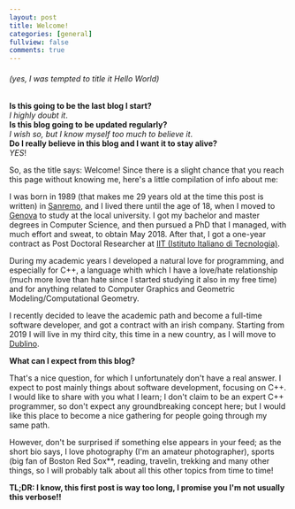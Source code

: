 ```yaml
---
layout: post
title: Welcome!
categories: [general]
fullview: false
comments: true
---
```


###### (yes, I was tempted to title it *Hello World*)
**Is this going to be the last blog I start?**  
*I highly doubt it*.  
**Is this blog going to be updated regularly?**  
*I wish so, but I know myself too much to believe it*.  
**Do I really believe in this blog and I want it to stay alive?**  
*YES*!


So, as the title says: Welcome!
Since there is a slight chance that you reach this page without knowing me, here's a little compilation of info about me:

I was born in 1989 (that makes me 29 years old at the time this post is written) in [Sanremo](https://www.google.it/maps/place/18038+Sanremo+IM/@43.8164044,7.7833421,13z/data=!3m1!4b1!4m5!3m4!1s0x12cdf5450348b727:0x3c017283ac41265d!8m2!3d43.8159671!4d7.7760567?hl=it), and I lived there until the age of 18, when I moved to [Genova](https://www.google.it/maps/place/Genova+GE/@44.4469777,8.8908321,12z/data=!3m1!4b1!4m5!3m4!1s0x12d34152dcd49aad:0x236a84f11881620a!8m2!3d44.4056499!4d8.946256?hl=it) to study at the local university. I got my bachelor and master degrees in Computer Science, and then pursued a PhD that I managed, with much effort and sweat, to obtain May 2018. 
After that, I got a one-year contract as Post Doctoral Researcher at [IIT (Istituto Italiano di Tecnologia)](https://iit.it).

During my academic years I developed a natural love for programming, and especially for C++, a language whith which I have a love/hate relationship (much more love than hate since I started studying it also in my free time) and for anything related to Computer Graphics and Geometric Modeling/Computational Geometry.

I recently decided to leave the academic path and become a full-time software developer, and got a contract with an irish company. Starting from 2019 I will live in my third city, this time in a new country, as I will move to [Dublino](https://www.google.it/maps/place/Dublino,+Irlanda/@53.3243201,-6.2457041,11z/data=!3m1!4b1!4m5!3m4!1s0x48670e80ea27ac2f:0xa00c7a9973171a0!8m2!3d53.3498053!4d-6.2603097?hl=it).

**What can I expect from this blog?**

That's a nice question, for which I unfortunately don't have a real answer. I expect to post mainly things about software development, focusing on C++. 
I would like to share with you what I learn; I don't claim to be an expert C++ programmer, so don't expect any groundbreaking concept here; but I would like this place to become a nice gathering for people going through my same path.


However, don't be surprised if something else appears in your feed; as the short bio says, I love photography (I'm an amateur photographer), sports (big fan of Boston Red Sox**, reading, travelin, trekking and many other things, so I will probably talk about all this other topics from time to time!


**TL;DR: I know, this first post is way too long, I promise you I'm not usually this verbose!!**
